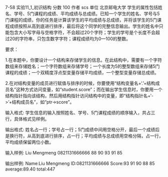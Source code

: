 7-58 实验11_1_初识结构
分数 100
作者 scs
单位 北京邮电大学
学生的属性包括姓名、学号、5门课程的成绩、平均成绩与总成绩。已知一个学生的姓名、学号与5门课程的成绩，你的任务是计算该学生的平均成绩与总成绩，并将该学生的5门课程成绩按照从高到底进行排序，最后将这个同学的完整信息输出。学生的姓名中只能包含大小写字母与空格字符，不会超过20个字符；学生的学号是个长度不会超过20的字符串，只包含数字字符；课程成绩均为0—100的整数。

要求：

1.在本题中，你要设计一个结构来存储学生的信息。在此结构中，需要有一个字符数组来存储姓名；一个字符数组来存储学号；一个长度为5的整型数组来存储5门课程的成绩；一个双精度浮点型变量存储平均成绩，一个整型变量存储总成绩。

2.在对结构变量的成员进行赋值与排序的时候，你要使用“结构变量名+‘.’+结构成员名”这种方式访问变量，如“student.score”；而在输出学生信息时，你要用一个结构指针指向该结构，然后用结构指针访问结构中的变量，即“结构指针名+‘->’+结构成员名”，如“ptr->score”。

输入格式:
学生信息的输入按照姓名、学号、5门课程成绩的顺序输入，共占三行，具体格式见样例。

输出格式:
姓名占一行；学号占一行；5门成绩中间用空格分开，最后一个成绩后是换行符，从高到底进行排序，占一行；平均成绩与总成绩用空格分隔，占一行，平均成绩保留两位小数。

输入样例:
Liu Mengmeng
0821131666666
88 90 93 91 85

输出样例:
Name:Liu Mengmeng
ID:0821131666666
Score:93 91 90 88 85
average:89.40 total:447